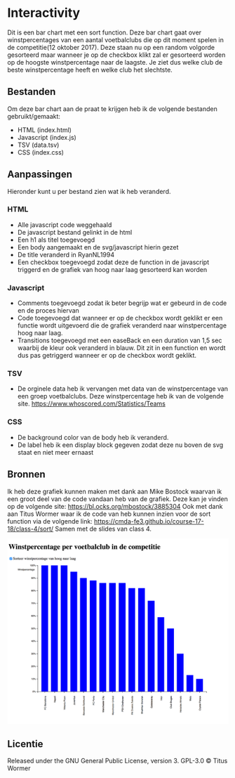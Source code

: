 # Interactivity
Dit is een bar chart met een sort function. Deze bar chart gaat over winstpercentages van een aantal voetbalclubs die op dit moment spelen in de competitie(12 oktober 2017).
Deze staan nu op een random volgorde gesorteerd maar wanneer je op de checkbox klikt zal er gesorteerd worden op de hoogste winstpercentage naar de laagste.
Je ziet dus welke club de beste winstpercentage heeft en welke club het slechtste.

## Bestanden
Om deze bar chart aan de praat te krijgen heb ik de volgende bestanden gebruikt/gemaakt:
* HTML (index.html)
* Javascript (index.js)
* TSV (data.tsv)
* CSS (index.css)

## Aanpassingen
Hieronder kunt u per bestand zien wat ik heb veranderd.

### HTML
* Alle javascript code weggehaald
* De javascript bestand gelinkt in de html
* Een h1 als titel toegevoegd
* Een body aangemaakt en de svg/javascript hierin gezet
* De title veranderd in RyanNL1994
* Een checkbox toegevoegd zodat deze de function in de javascript triggerd en de grafiek van hoog naar laag gesorteerd kan worden

### Javascript
* Comments toegevoegd zodat ik beter begrijp wat er gebeurd in de code en de proces hiervan
* Code toegevoegd dat wanneer er op de checkbox wordt geklikt er een functie wordt uitgevoerd die de grafiek veranderd naar winstpercentage hoog naar laag.
* Transitions toegevoegd met een easeBack en een duration van 1,5 sec waarbij de kleur ook veranderd in blauw. Dit zit in een function en wordt dus pas getriggerd wanneer er op de checkbox wordt geklikt.

### TSV
* De orginele data heb ik vervangen met data van de winstpercentage van een groep voetbalclubs. Deze winstpercentage heb ik van de volgende site.
https://www.whoscored.com/Statistics/Teams

### CSS
* De background color van de body heb ik veranderd.
* De label heb ik een display block gegeven zodat deze nu boven de svg staat en niet meer ernaast

## Bronnen
Ik heb deze grafiek kunnen maken met dank aan Mike Bostock waarvan ik een groot deel van de code vandaan heb van de grafiek. Deze kan je vinden op de volgende site: https://bl.ocks.org/mbostock/3885304
Ook met dank aan Titus Wormer waar ik de code van heb kunnen inzien voor de sort function via de volgende link: https://cmda-fe3.github.io/course-17-18/class-4/sort/
Samen met de slides van class 4.

![Alt text](preview.png)

## Licentie
Released under the GNU General Public License, version 3.
GPL-3.0 © Titus Wormer
